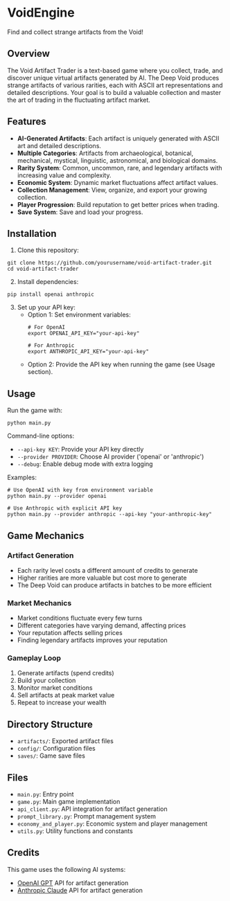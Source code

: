 # VoidEngine
Find and collect strange artifacts from the Void!


## Overview

The Void Artifact Trader is a text-based game where you collect, trade, and discover unique virtual artifacts generated by AI. The Deep Void produces strange artifacts of various rarities, each with ASCII art representations and detailed descriptions. Your goal is to build a valuable collection and master the art of trading in the fluctuating artifact market.

## Features

- **AI-Generated Artifacts**: Each artifact is uniquely generated with ASCII art and detailed descriptions.
- **Multiple Categories**: Artifacts from archaeological, botanical, mechanical, mystical, linguistic, astronomical, and biological domains.
- **Rarity System**: Common, uncommon, rare, and legendary artifacts with increasing value and complexity.
- **Economic System**: Dynamic market fluctuations affect artifact values.
- **Collection Management**: View, organize, and export your growing collection.
- **Player Progression**: Build reputation to get better prices when trading.
- **Save System**: Save and load your progress.

## Installation

1. Clone this repository:
```
git clone https://github.com/yourusername/void-artifact-trader.git
cd void-artifact-trader
```

2. Install dependencies:
```
pip install openai anthropic
```

3. Set up your API key:
   - Option 1: Set environment variables:
     ```
     # For OpenAI
     export OPENAI_API_KEY="your-api-key"
     
     # For Anthropic
     export ANTHROPIC_API_KEY="your-api-key"
     ```
   - Option 2: Provide the API key when running the game (see Usage section).

## Usage

Run the game with:
```
python main.py
```

Command-line options:
- `--api-key KEY`: Provide your API key directly
- `--provider PROVIDER`: Choose AI provider ('openai' or 'anthropic')
- `--debug`: Enable debug mode with extra logging

Examples:
```
# Use OpenAI with key from environment variable
python main.py --provider openai

# Use Anthropic with explicit API key
python main.py --provider anthropic --api-key "your-anthropic-key"
```

## Game Mechanics

### Artifact Generation

- Each rarity level costs a different amount of credits to generate
- Higher rarities are more valuable but cost more to generate
- The Deep Void can produce artifacts in batches to be more efficient

### Market Mechanics

- Market conditions fluctuate every few turns
- Different categories have varying demand, affecting prices
- Your reputation affects selling prices
- Finding legendary artifacts improves your reputation

### Gameplay Loop

1. Generate artifacts (spend credits)
2. Build your collection
3. Monitor market conditions
4. Sell artifacts at peak market value
5. Repeat to increase your wealth

## Directory Structure

- `artifacts/`: Exported artifact files
- `config/`: Configuration files
- `saves/`: Game save files

## Files

- `main.py`: Entry point
- `game.py`: Main game implementation
- `api_client.py`: API integration for artifact generation
- `prompt_library.py`: Prompt management system
- `economy_and_player.py`: Economic system and player management
- `utils.py`: Utility functions and constants

## Credits

This game uses the following AI systems:
- [OpenAI GPT](https://openai.com) API for artifact generation
- [Anthropic Claude](https://anthropic.com) API for artifact generation

